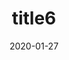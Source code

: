 ---
date: 2020-01-27
title: 'title6'
description: 'desc 6'
slug: 'slug6'
blogpost: true

draft: true
published: false
---